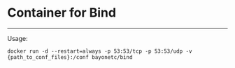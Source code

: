 # Container for Bind
---

Usage:

    docker run -d --restart=always -p 53:53/tcp -p 53:53/udp -v {path_to_conf_files}:/conf bayonetc/bind

